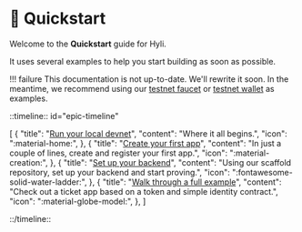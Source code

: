 # :checkered_flag: Quickstart

Welcome to the **Quickstart** guide for Hyli.

It uses several examples to help you start building as soon as possible.

!!! failure
   This documentation is not up-to-date. We'll rewrite it soon. In the meantime, we recommend using our [testnet faucet](https://github.com/hyli-org/faucet) or [testnet wallet](https://github.com/hyli-org/wallet) as examples.

::timeline:: id="epic-timeline"

[
    {
        "title": "[Run your local devnet](./devnet.md)",
        "content": "Where it all begins.",
        "icon": ":material-home:",
    },
    {
        "title": "[Create your first app](./your-first-app.md)",
        "content": "In just a couple of lines, create and register your first app.",
        "icon": ":material-creation:",
    },
    {
        "title": "[Set up your backend](./scaffold.md)",
        "content": "Using our scaffold repository, set up your backend and start proving.",
        "icon": ":fontawesome-solid-water-ladder:",
    },
    {
        "title": "[Walk through a full example](./example/index.md)",
        "content": "Check out a ticket app based on a token and simple identity contract.",
        "icon": ":material-globe-model:",
    },
]

::/timeline::